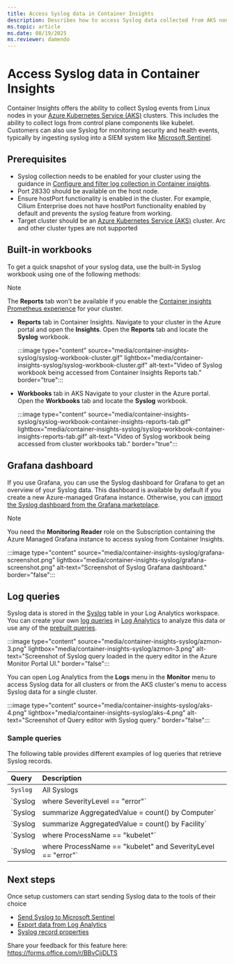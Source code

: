 ```yaml
---
title: Access Syslog data in Container Insights 
description: Describes how to access Syslog data collected from AKS nodes using Container insights.
ms.topic: article
ms.date: 08/19/2025
ms.reviewer: damendo
---
```


# Access Syslog data in Container Insights 

Container Insights offers the ability to collect Syslog events from Linux nodes in your [Azure Kubernetes Service (AKS)](/azure/aks/intro-kubernetes) clusters. This includes the ability to collect logs from control plane components like kubelet. Customers can also use Syslog for monitoring security and health events, typically by ingesting syslog into a SIEM system like [Microsoft Sentinel](https://azure.microsoft.com/products/microsoft-sentinel/#overview).  



## Prerequisites 

- Syslog collection needs to be enabled for your cluster using the guidance in [Configure and filter log collection in Container insights](./container-insights-data-collection-configure.md#configure-data-collection-using-dcr).
- Port 28330 should be available on the host node.
- Ensure hostPort functionality is enabled in the cluster. For example, Cilium Enterprise does not have hostPort functionality enabled by default and prevents the syslog feature from working.
- Target cluster should be an [Azure Kubernetes Service (AKS)](/azure/aks/intro-kubernetes) cluster. Arc and other cluster types are not supported

## Built-in workbooks

To get a quick snapshot of your syslog data, use the built-in Syslog workbook using one of the following methods:

> [!NOTE]
> The **Reports** tab won't be available if you enable the [Container insights Prometheus experience](./container-insights-experience-v2.md) for your cluster.

- **Reports** tab in Container Insights. 
Navigate to your cluster in the Azure portal and open the **Insights**. Open the **Reports** tab and locate the **Syslog** workbook. 

    :::image type="content" source="media/container-insights-syslog/syslog-workbook-cluster.gif" lightbox="media/container-insights-syslog/syslog-workbook-cluster.gif" alt-text="Video of Syslog workbook being accessed from Container Insights Reports tab." border="true":::

- **Workbooks** tab in AKS
Navigate to your cluster in the Azure portal. Open the **Workbooks** tab and locate the **Syslog** workbook. 

    :::image type="content" source="media/container-insights-syslog/syslog-workbook-container-insights-reports-tab.gif" lightbox="media/container-insights-syslog/syslog-workbook-container-insights-reports-tab.gif" alt-text="Video of Syslog workbook being accessed from cluster workbooks tab." border="true":::

## Grafana dashboard

If you use Grafana, you can use the Syslog dashboard for Grafana to get an overview of your Syslog data. This dashboard is available by default if you create a new Azure-managed Grafana instance. Otherwise, you can [import the Syslog dashboard from the Grafana marketplace](https://grafana.com/grafana/dashboards/19866-azure-insights-containers-syslog/). 

> [!NOTE]
> You need the **Monitoring Reader** role on the Subscription containing the Azure Managed Grafana instance to access syslog from Container Insights. 

:::image type="content" source="media/container-insights-syslog/grafana-screenshot.png" lightbox="media/container-insights-syslog/grafana-screenshot.png" alt-text="Screenshot of Syslog Grafana dashboard." border="false":::

## Log queries

Syslog data is stored in the [Syslog](/azure/azure-monitor/reference/tables/syslog) table in your Log Analytics workspace. You can create your own [log queries](../logs/log-query-overview.md) in [Log Analytics](../logs/log-analytics-overview.md) to analyze this data or use any of the [prebuilt queries](../logs/log-query-overview.md).

:::image type="content" source="media/container-insights-syslog/azmon-3.png" lightbox="media/container-insights-syslog/azmon-3.png" alt-text="Screenshot of Syslog query loaded in the query editor in the Azure Monitor Portal UI." border="false":::    

You can open Log Analytics from the **Logs** menu in the **Monitor** menu to access Syslog data for all clusters or from the AKS cluster's menu to access Syslog data for a single cluster.
 
:::image type="content" source="media/container-insights-syslog/aks-4.png" lightbox="media/container-insights-syslog/aks-4.png" alt-text="Screenshot of Query editor with Syslog query." border="false":::
  
### Sample queries
  
The following table provides different examples of log queries that retrieve Syslog records.

| Query | Description |
|:--- |:--- |
| `Syslog` |All Syslogs |
| `Syslog | where SeverityLevel == "error"` | All Syslog records with severity of error |
| `Syslog | summarize AggregatedValue = count() by Computer` | Count of Syslog records by computer |
| `Syslog | summarize AggregatedValue = count() by Facility` | Count of Syslog records by facility |  
| `Syslog | where ProcessName == "kubelet"` | All Syslog records from the kubelet process |
| `Syslog | where ProcessName == "kubelet" and  SeverityLevel == "error"` | Syslog records from kubelet process with errors |



## Next steps

Once setup customers can start sending Syslog data to the tools of their choice
- [Send Syslog to Microsoft Sentinel](/azure/sentinel/connect-cef-syslog-ama)
- [Export data from Log Analytics](/azure/azure-monitor/logs/logs-data-export?tabs=portal)
- [Syslog record properties](/azure/azure-monitor/reference/tables/syslog)

Share your feedback for this feature here: https://forms.office.com/r/BBvCjjDLTS 
